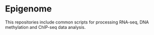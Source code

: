 # Epigenome
This repositories include common scripts for processing RNA-seq, DNA methylation and ChIP-seq data analysis.
